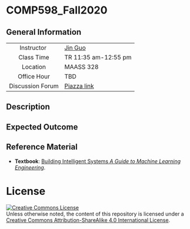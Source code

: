 # COMP598_Fall2020

## General Information
|   |  |
| :---: | ------------- |
| Instructor    | [Jin Guo](http://jguo-web.com/index.html)  |
| Class Time    | TR 11:35 am-12:55 pm | 
| Location      | MAASS 328  |
| Office Hour   | TBD |
| Discussion Forum | [Piazza link](http://piazza.com/mcgill.ca/fall2020/comp303) |


## Description

## Expected Outcome

## Reference Material
- **Textbook**: 
[Building Intelligent Systems <em>A Guide to Machine Learning Engineering</em>](https://www.apress.com/gp/book/9781484234310). 

# License

<a rel="license" href="http://creativecommons.org/licenses/by-sa/4.0/"><img alt="Creative Commons License" style="border-width:0" src="https://i.creativecommons.org/l/by-sa/4.0/88x31.png" /></a><br />Unless otherwise noted, the content of this repository is licensed under a  <a rel="license" href="http://creativecommons.org/licenses/by-sa/4.0/">Creative Commons Attribution-ShareAlike 4.0 International License</a>.
